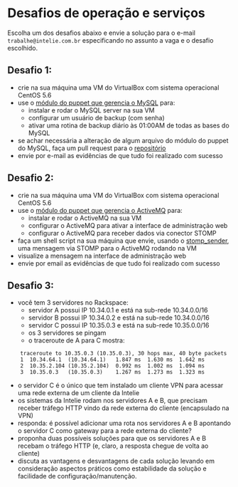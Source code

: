 # Desafios de operação e serviços

Escolha um dos desafios abaixo e envie a solução para o e-mail `trabalhe@intelie.com.br` especificando no assunto a vaga e o desafio escolhido.

## Desafio 1:
* crie na sua máquina uma VM do VirtualBox com sistema operacional CentOS 5.6
* use o [módulo do puppet que gerencia o MySQL](https://github.com/intelie/puppetlabs-mysql) para:
  * instalar e rodar o MySQL server na sua VM
  * configurar um usuário de backup (com senha)
  * ativar uma rotina de backup diário às 01:00AM de todas as bases do MySQL
* se achar necessária a alteração de algum arquivo do módulo do puppet do MySQL, faça um pull request para o [repositório](https://github.com/intelie/puppetlabs-mysql)
* envie por e-mail as evidências de que tudo foi realizado com sucesso

## Desafio 2:
* crie na sua máquina uma VM do VirtualBox com sistema operacional CentOS 5.6
* use o [módulo do puppet que gerencia o ActiveMQ](https://github.com/intelie/puppetlabs-activemq) para:
  * instalar e rodar o ActiveMQ na sua VM
  * configurar o ActiveMQ para ativar a interface de administração web
  * configurar o ActiveMQ para receber dados via conector STOMP
* faça um shell script na sua máquina que envie, usando o [stomp_sender](https://github.com/intelie/stomp_sender), uma mensagem via STOMP para o ActiveMQ rodando na VM 
* visualize a mensagem na interface de administração web
* envie por email as evidências de que tudo foi realizado com sucesso

## Desafio 3:
* você tem 3 servidores no Rackspace:
  * servidor A possui IP 10.34.0.1 e está na sub-rede 10.34.0.0/16
  * servidor B possui IP 10.34.0.2 e está na sub-rede 10.34.0.0/16
  * servidor C possui IP 10.35.0.3 e está na sub-rede 10.35.0.0/16
  * os 3 servidores se pingam
  * o traceroute de A para C mostra:

```
    traceroute to 10.35.0.3 (10.35.0.3), 30 hops max, 40 byte packets
    1  10.34.64.1  (10.34.64.1)   1.847 ms  1.630 ms  1.642 ms
    2  10.35.2.104 (10.35.2.104)  0.992 ms  1.002 ms  1.094 ms
    3  10.35.0.3   (10.35.0.3)    1.267 ms  1.273 ms  1.323 ms
```

* o servidor C é o único que tem instalado um cliente VPN para acessar uma rede externa de um cliente da Intelie
* os sistemas da Intelie rodam nos servidores A e B, que precisam receber tráfego HTTP vindo da rede externa do cliente (encapsulado na VPN)
* responda: é possível adicionar uma rota nos servidores A e B apontando o servidor C como gateway para a rede externa do cliente?
* proponha duas possíveis soluções para que os servidores A e B recebam o tráfego HTTP (e, claro, a resposta chegue de volta ao cliente)
* discuta as vantagens e desvantagens de cada solução levando em consideração aspectos práticos como estabilidade da solução e facilidade de configuração/manutenção.

